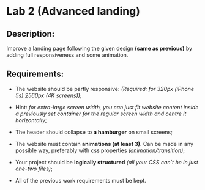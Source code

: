 # Lab 2 (Advanced landing)

## Description: 
Improve a landing page following the given design **(same as previous)** by adding full responsiveness and some animation.

## Requirements:

* The website should be partly responsive:
*(Required: for 320px (iPhone 5s)  2560px (4K screens))*;

* Hint: *for extra-large screen width, you can just fit website content inside a previously set container for the regular screen width and centre it horizontally*;

* The header should collapse to **a hamburger** on small screens;

* The website must contain **animations (at least 3)**. Can be made in any possible way, preferably with css properties *(animation/transition)*;

* Your project should be **logically structured** *(all your CSS can’t be in just one-two files)*;

* All of the previous work requirements must be kept.